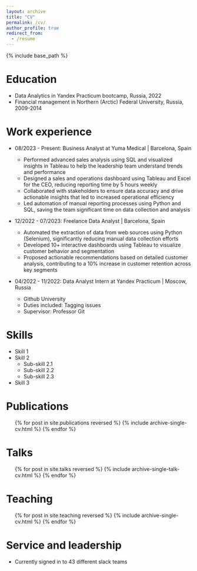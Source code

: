 ```yaml
---
layout: archive
title: "CV"
permalink: /cv/
author_profile: true
redirect_from:
  - /resume
---
```


{% include base_path %}

Education
======
* Data Analytics in Yandex Practicum bootcamp, Russia, 2022
* Financial management in Northern (Arctic) Federal University, Russia, 2009-2014

Work experience
======
* 08/2023 - Present: Business Analyst at Yuma Medical | Barcelona, Spain
  * Performed advanced sales analysis using SQL and visualized insights in Tableau to
    help the leadership team understand trends and performance
  * Designed a sales and operations dashboard using Tableau and Excel for the CEO,
reducing reporting time by 5 hours weekly
  * Collaborated with stakeholders to ensure data accuracy and drive actionable insights
that led to increased operational efficiency
  * Led automation of manual reporting processes using Python and SQL, saving the team
significant time on data collection and analysis

* 12/2022 - 07/2023: Freelance Data Analyst | Barcelona, Spain
  * Automated the extraction of data from web sources using Python (Selenium),
significantly reducing manual data collection efforts
  * Developed 10+ interactive dashboards using Tableau to visualize customer behavior
and segmentation
  * Proposed actionable recommendations based on detailed customer analysis,
contributing to a 10% increase in customer retention across key segments

* 04/2022 - 11/2022: Data Analyst Intern at Yandex Practicum | Moscow, Russia
  * Github University
  * Duties included: Tagging issues
  * Supervisor: Professor Git
  
Skills
======
* Skill 1
* Skill 2
  * Sub-skill 2.1
  * Sub-skill 2.2
  * Sub-skill 2.3
* Skill 3

Publications
======
  <ul>{% for post in site.publications reversed %}
    {% include archive-single-cv.html %}
  {% endfor %}</ul>
  
Talks
======
  <ul>{% for post in site.talks reversed %}
    {% include archive-single-talk-cv.html  %}
  {% endfor %}</ul>
  
Teaching
======
  <ul>{% for post in site.teaching reversed %}
    {% include archive-single-cv.html %}
  {% endfor %}</ul>
  
Service and leadership
======
* Currently signed in to 43 different slack teams
